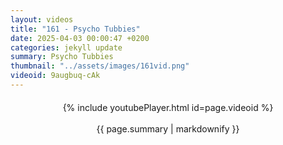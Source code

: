 ```yaml
---
layout: videos
title: "161 - Psycho Tubbies"
date: 2025-04-03 00:00:47 +0200
categories: jekyll update
summary: Psycho Tubbies
thumbnail: "../assets/images/161vid.png"
videoid: 9augbuq-cAk
---
```


<div style="text-align: center; margin-top: 20px;">
  {% include youtubePlayer.html id=page.videoid %}
  <p style="margin-top: 15px; font-size: 1.2em; color: #333;">
    <p>{{ page.summary | markdownify }}</p>
  </p>
</div>
